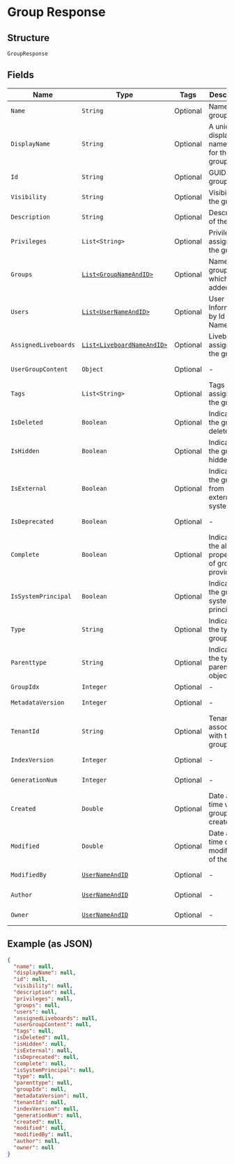 
# Group Response

## Structure

`GroupResponse`

## Fields

| Name | Type | Tags | Description | Getter | Setter |
|  --- | --- | --- | --- | --- | --- |
| `Name` | `String` | Optional | Name of the group | String getName() | setName(String name) |
| `DisplayName` | `String` | Optional | A unique display name string for the user group | String getDisplayName() | setDisplayName(String displayName) |
| `Id` | `String` | Optional | GUID of the group | String getId() | setId(String id) |
| `Visibility` | `String` | Optional | Visibility of the group | String getVisibility() | setVisibility(String visibility) |
| `Description` | `String` | Optional | Description of the group | String getDescription() | setDescription(String description) |
| `Privileges` | `List<String>` | Optional | Privileges assigned to the group | List<String> getPrivileges() | setPrivileges(List<String> privileges) |
| `Groups` | [`List<GroupNameAndID>`](/doc/models/group-name-and-id.md) | Optional | Name of the group to which is added | List<GroupNameAndID> getGroups() | setGroups(List<GroupNameAndID> groups) |
| `Users` | [`List<UserNameAndID>`](/doc/models/user-name-and-id.md) | Optional | User Group Information by Id or Name. | List<UserNameAndID> getUsers() | setUsers(List<UserNameAndID> users) |
| `AssignedLiveboards` | [`List<LiveboardNameAndID>`](/doc/models/liveboard-name-and-id.md) | Optional | Liveboards assigned to the group | List<LiveboardNameAndID> getAssignedLiveboards() | setAssignedLiveboards(List<LiveboardNameAndID> assignedLiveboards) |
| `UserGroupContent` | `Object` | Optional | - | Object getUserGroupContent() | setUserGroupContent(Object userGroupContent) |
| `Tags` | `List<String>` | Optional | Tags assigned to the group | List<String> getTags() | setTags(List<String> tags) |
| `IsDeleted` | `Boolean` | Optional | Indicates if the group is deleted | Boolean getIsDeleted() | setIsDeleted(Boolean isDeleted) |
| `IsHidden` | `Boolean` | Optional | Indicates if the group is hidden | Boolean getIsHidden() | setIsHidden(Boolean isHidden) |
| `IsExternal` | `Boolean` | Optional | Indicates if the group is from external system | Boolean getIsExternal() | setIsExternal(Boolean isExternal) |
| `IsDeprecated` | `Boolean` | Optional | - | Boolean getIsDeprecated() | setIsDeprecated(Boolean isDeprecated) |
| `Complete` | `Boolean` | Optional | Indicates if the all the properties of group is provided | Boolean getComplete() | setComplete(Boolean complete) |
| `IsSystemPrincipal` | `Boolean` | Optional | Indicates if the group is system principal | Boolean getIsSystemPrincipal() | setIsSystemPrincipal(Boolean isSystemPrincipal) |
| `Type` | `String` | Optional | Indicates the type of group | String getType() | setType(String type) |
| `Parenttype` | `String` | Optional | Indicates the type of parent object | String getParenttype() | setParenttype(String parenttype) |
| `GroupIdx` | `Integer` | Optional | - | Integer getGroupIdx() | setGroupIdx(Integer groupIdx) |
| `MetadataVersion` | `Integer` | Optional | - | Integer getMetadataVersion() | setMetadataVersion(Integer metadataVersion) |
| `TenantId` | `String` | Optional | Tenant id associated with the group | String getTenantId() | setTenantId(String tenantId) |
| `IndexVersion` | `Integer` | Optional | - | Integer getIndexVersion() | setIndexVersion(Integer indexVersion) |
| `GenerationNum` | `Integer` | Optional | - | Integer getGenerationNum() | setGenerationNum(Integer generationNum) |
| `Created` | `Double` | Optional | Date and time when group was created | Double getCreated() | setCreated(Double created) |
| `Modified` | `Double` | Optional | Date and time of last modification of the group | Double getModified() | setModified(Double modified) |
| `ModifiedBy` | [`UserNameAndID`](/doc/models/user-name-and-id.md) | Optional | - | UserNameAndID getModifiedBy() | setModifiedBy(UserNameAndID modifiedBy) |
| `Author` | [`UserNameAndID`](/doc/models/user-name-and-id.md) | Optional | - | UserNameAndID getAuthor() | setAuthor(UserNameAndID author) |
| `Owner` | [`UserNameAndID`](/doc/models/user-name-and-id.md) | Optional | - | UserNameAndID getOwner() | setOwner(UserNameAndID owner) |

## Example (as JSON)

```json
{
  "name": null,
  "displayName": null,
  "id": null,
  "visibility": null,
  "description": null,
  "privileges": null,
  "groups": null,
  "users": null,
  "assignedLiveboards": null,
  "userGroupContent": null,
  "tags": null,
  "isDeleted": null,
  "isHidden": null,
  "isExternal": null,
  "isDeprecated": null,
  "complete": null,
  "isSystemPrincipal": null,
  "type": null,
  "parenttype": null,
  "groupIdx": null,
  "metadataVersion": null,
  "tenantId": null,
  "indexVersion": null,
  "generationNum": null,
  "created": null,
  "modified": null,
  "modifiedBy": null,
  "author": null,
  "owner": null
}
```

